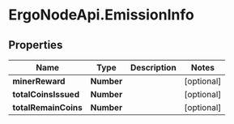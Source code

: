 # ErgoNodeApi.EmissionInfo

## Properties

Name | Type | Description | Notes
------------ | ------------- | ------------- | -------------
**minerReward** | **Number** |  | [optional] 
**totalCoinsIssued** | **Number** |  | [optional] 
**totalRemainCoins** | **Number** |  | [optional] 


